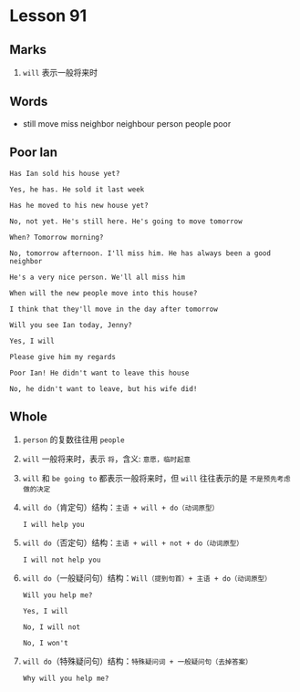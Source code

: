 # Lesson 91

## Marks

1. `will` 表示一般将来时

## Words

- still move miss neighbor neighbour person people poor

## Poor Ian

```
Has Ian sold his house yet?

Yes, he has. He sold it last week

Has he moved to his new house yet?

No, not yet. He's still here. He's going to move tomorrow

When? Tomorrow morning?

No, tomorrow afternoon. I'll miss him. He has always been a good neighbor

He's a very nice person. We'll all miss him

When will the new people move into this house?

I think that they'll move in the day after tomorrow

Will you see Ian today, Jenny?

Yes, I will

Please give him my regards

Poor Ian! He didn't want to leave this house

No, he didn't want to leave, but his wife did!
```

## Whole

1. `person` 的复数往往用 `people`

2. `will` 一般将来时，表示 `将`，含义: `意愿，临时起意`

3. `will` 和 `be going to` 都表示一般将来时，但 `will` 往往表示的是 `不是预先考虑做的决定`

4. `will do`（肯定句）结构：`主语 + will + do（动词原型）`

   ```
   I will help you
   ```

5. `will do`（否定句）结构：`主语 + will + not + do（动词原型）`

   ```
   I will not help you
   ```

6. `will do`（一般疑问句）结构：`Will（提到句首）+ 主语 + do（动词原型）`

   ```
   Will you help me?

   Yes, I will

   No, I will not

   No, I won't
   ```

7. `will do`（特殊疑问句）结构：`特殊疑问词 + 一般疑问句（去掉答案）`

   ```
   Why will you help me?
   ```
